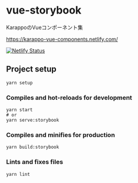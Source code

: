 # vue-storybook
KarappoのVueコンポーネント集

https://karappo-vue-components.netlify.com/

[![Netlify Status](https://api.netlify.com/api/v1/badges/8d34d1a8-b9d9-427e-9cd3-837b18e0663e/deploy-status)](https://app.netlify.com/sites/karappo-vue-components/deploys)

## Project setup
```
yarn setup
```

### Compiles and hot-reloads for development
```
yarn start
# or
yarn serve:storybook
```

### Compiles and minifies for production
```
yarn build:storybook
```

### Lints and fixes files
```
yarn lint
```
